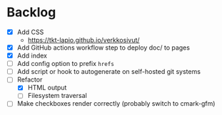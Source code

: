 # Backlog

- [X] Add CSS
  - https://tkt-lapio.github.io/verkkosivut/
- [X] Add GitHub actions workflow step to deploy doc/ to pages
- [X] Add index
- [ ] Add config option to prefix `hrefs`
- [ ] Add script or hook to autogenerate on self-hosted git systems
- [ ] Refactor
  - [X] HTML output
  - [ ] Filesystem traversal
- [ ] Make checkboxes render correctly (probably switch to cmark-gfm)
